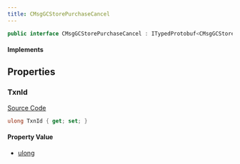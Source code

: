 ```yaml
---
title: CMsgGCStorePurchaseCancel
---
```


```csharp
public interface CMsgGCStorePurchaseCancel : ITypedProtobuf<CMsgGCStorePurchaseCancel>, INativeHandle
```

#### Implements

## Properties

### TxnId

[Source Code](https://github.com/swiftly-solution/swiftlys2/blob/beta/managed/src/SwiftlyS2.Generated/Protobufs/Interfaces/CMsgGCStorePurchaseCancel.cs#L13)

```csharp
ulong TxnId { get; set; }
```

#### Property Value

- [ulong](https://learn.microsoft.com/dotnet/api/system.uint64)

